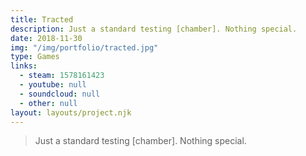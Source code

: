 ```yaml
---
title: Tracted
description: Just a standard testing [chamber]. Nothing special.
date: 2018-11-30
img: "/img/portfolio/tracted.jpg"
type: Games
links:
  - steam: 1578161423
  - youtube: null
  - soundcloud: null
  - other: null
layout: layouts/project.njk
---
```


> Just a standard testing [chamber]. Nothing special.
